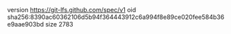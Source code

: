 version https://git-lfs.github.com/spec/v1
oid sha256:8390ac60362106d5b94f364443912c6a994f8e89ce020fee584b36e9aae903bd
size 2783
